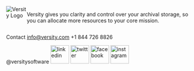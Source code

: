 <div style="display:flex;">
  <a to="https://www.versity.com" target="_blank">
   <img src="https://www.versity.com/wp-content/themes/versity-theme/assets/img/svg/logo.svg" alt="Versity Logo" />
  </a>
  <p>
  Versity gives you clarity and control over your archival storage, so you can allocate more resources to your core mission.
  </p>
</div>




Contact
info@versity.com
+1 844 726 8826

@versitysoftware
<img alt="linkedin" src="https://github.com/versity/versitygw/assets/50177554/9b510faf-3976-43e1-a24b-73de8325262f" width="50px" hight="50px" />
<img alt="twitter" src="https://github.com/versity/versitygw/assets/50177554/61f20f53-9e22-41bc-9d57-416db59cc5ea" width="50px" hight="50px" />
<img alt="facebook" src="https://github.com/versity/versitygw/assets/50177554/7eca355f-b1e3-4206-aa7c-793fd675e61d" width="50px" hight="50px" />
<img alt="instagram" src="https://github.com/versity/versitygw/assets/50177554/834b3a97-3f73-4cde-a60a-8e68777206c7" width="50px" hight="50px" />

